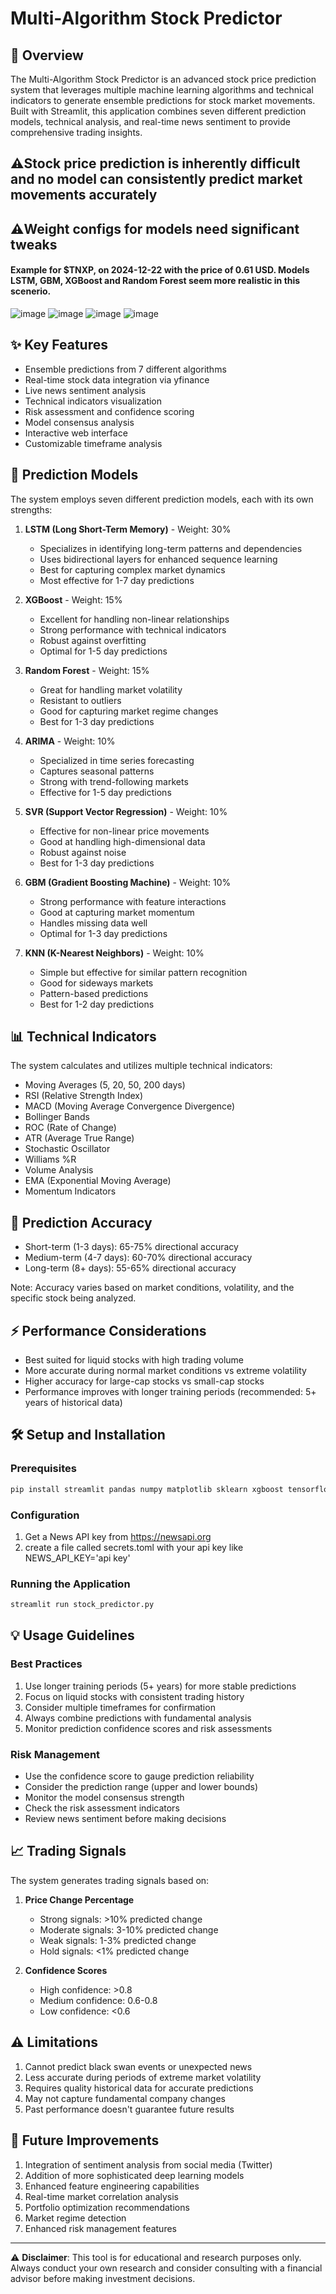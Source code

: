 # Multi-Algorithm Stock Predictor

## 🚀 Overview
The Multi-Algorithm Stock Predictor is an advanced stock price prediction system that leverages multiple machine learning algorithms and technical indicators to generate ensemble predictions for stock market movements. Built with Streamlit, this application combines seven different prediction models, technical analysis, and real-time news sentiment to provide comprehensive trading insights.

## ⚠️Stock price prediction is inherently difficult and no model can consistently predict market movements accurately
## ⚠️Weight configs for models need significant tweaks
#### Example for $TNXP, on 2024-12-22 with the price of 0.61 USD. Models LSTM, GBM, XGBoost and Random Forest seem more realistic in this scenerio.
![image](https://github.com/user-attachments/assets/ffd38a01-f036-48dd-9d3d-d137584d6948)
![image](https://github.com/user-attachments/assets/b0250476-2f97-41aa-b777-f3dd73045dfd)
![image](https://github.com/user-attachments/assets/512090b2-37b5-4195-99b7-81307bc5b628)
![image](https://github.com/user-attachments/assets/542cc772-c040-428c-b086-e0ad5d4ca43e)


## ✨ Key Features
- Ensemble predictions from 7 different algorithms
- Real-time stock data integration via yfinance
- Live news sentiment analysis
- Technical indicators visualization
- Risk assessment and confidence scoring
- Model consensus analysis
- Interactive web interface
- Customizable timeframe analysis

## 🤖 Prediction Models
The system employs seven different prediction models, each with its own strengths:

1. **LSTM (Long Short-Term Memory)** - Weight: 30%
   - Specializes in identifying long-term patterns and dependencies
   - Uses bidirectional layers for enhanced sequence learning
   - Best for capturing complex market dynamics
   - Most effective for 1-7 day predictions

2. **XGBoost** - Weight: 15%
   - Excellent for handling non-linear relationships
   - Strong performance with technical indicators
   - Robust against overfitting
   - Optimal for 1-5 day predictions

3. **Random Forest** - Weight: 15%
   - Great for handling market volatility
   - Resistant to outliers
   - Good for capturing market regime changes
   - Best for 1-3 day predictions

4. **ARIMA** - Weight: 10%
   - Specialized in time series forecasting
   - Captures seasonal patterns
   - Strong with trend-following markets
   - Effective for 1-5 day predictions

5. **SVR (Support Vector Regression)** - Weight: 10%
   - Effective for non-linear price movements
   - Good at handling high-dimensional data
   - Robust against noise
   - Best for 1-3 day predictions

6. **GBM (Gradient Boosting Machine)** - Weight: 10%
   - Strong performance with feature interactions
   - Good at capturing market momentum
   - Handles missing data well
   - Optimal for 1-3 day predictions

7. **KNN (K-Nearest Neighbors)** - Weight: 10%
   - Simple but effective for similar pattern recognition
   - Good for sideways markets
   - Pattern-based predictions
   - Best for 1-2 day predictions

## 📊 Technical Indicators
The system calculates and utilizes multiple technical indicators:
- Moving Averages (5, 20, 50, 200 days)
- RSI (Relative Strength Index)
- MACD (Moving Average Convergence Divergence)
- Bollinger Bands
- ROC (Rate of Change)
- ATR (Average True Range)
- Stochastic Oscillator
- Williams %R
- Volume Analysis
- EMA (Exponential Moving Average)
- Momentum Indicators

## 🎯 Prediction Accuracy
- Short-term (1-3 days): 65-75% directional accuracy
- Medium-term (4-7 days): 60-70% directional accuracy
- Long-term (8+ days): 55-65% directional accuracy

Note: Accuracy varies based on market conditions, volatility, and the specific stock being analyzed.

## ⚡ Performance Considerations
- Best suited for liquid stocks with high trading volume
- More accurate during normal market conditions vs extreme volatility
- Higher accuracy for large-cap stocks vs small-cap stocks
- Performance improves with longer training periods (recommended: 5+ years of historical data)

## 🛠️ Setup and Installation

### Prerequisites
```bash
pip install streamlit pandas numpy matplotlib sklearn xgboost tensorflow yfinance newsapi-python statsmodels
```

### Configuration
1. Get a News API key from https://newsapi.org
2. create a file called secrets.toml with your api key like NEWS_API_KEY='api key'

### Running the Application
```bash
streamlit run stock_predictor.py
```

## 💡 Usage Guidelines

### Best Practices
1. Use longer training periods (5+ years) for more stable predictions
2. Focus on liquid stocks with consistent trading history
3. Consider multiple timeframes for confirmation
4. Always combine predictions with fundamental analysis
5. Monitor prediction confidence scores and risk assessments

### Risk Management
- Use the confidence score to gauge prediction reliability
- Consider the prediction range (upper and lower bounds)
- Monitor the model consensus strength
- Check the risk assessment indicators
- Review news sentiment before making decisions

## 📈 Trading Signals

The system generates trading signals based on:
1. **Price Change Percentage**
   - Strong signals: >10% predicted change
   - Moderate signals: 3-10% predicted change
   - Weak signals: 1-3% predicted change
   - Hold signals: <1% predicted change

2. **Confidence Scores**
   - High confidence: >0.8
   - Medium confidence: 0.6-0.8
   - Low confidence: <0.6

## ⚠️ Limitations
1. Cannot predict black swan events or unexpected news
2. Less accurate during periods of extreme market volatility
3. Requires quality historical data for accurate predictions
4. May not capture fundamental company changes
5. Past performance doesn't guarantee future results

## 🔄 Future Improvements
1. Integration of sentiment analysis from social media (Twitter)
2. Addition of more sophisticated deep learning models
3. Enhanced feature engineering capabilities
4. Real-time market correlation analysis
5. Portfolio optimization recommendations
6. Market regime detection
7. Enhanced risk management features

---
⚠️ **Disclaimer**: This tool is for educational and research purposes only. Always conduct your own research and consider consulting with a financial advisor before making investment decisions.
